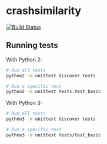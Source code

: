 # crashsimilarity

[![Build Status](https://travis-ci.org/marco-c/crashsimilarity.svg?branch=master)](https://travis-ci.org/marco-c/crashsimilarity)

## Running tests

With Python 2:
```sh
# Run all tests
python2 -m unittest discover tests

# Run a specific test
python2 -m unittest tests.test_basic
```

With Python 3:
```sh
# Run all tests
python3 -m unittest discover tests

# Run a specific test
python3 -m unittest tests/test_basic
```
